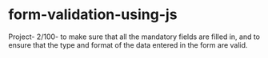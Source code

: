 # form-validation-using-js
Project- 2/100- to make sure that all the mandatory fields are filled in, and to ensure that the type and format of the data entered in the form are valid.
